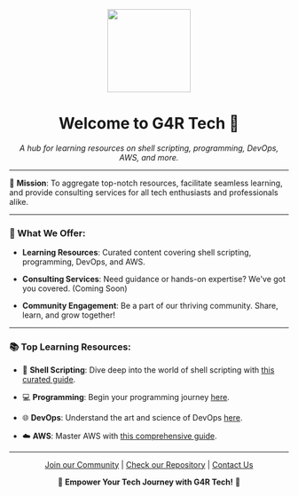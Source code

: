 <div align="center">

<img src="https://lh3.googleusercontent.com/a/ACg8ocKf2bGHEujsUPlbVZ__X_6Zs4H2riTVd95gis4OvPCPWA=s576-c-no" width="150">

# Welcome to G4R Tech 🚀

_A hub for learning resources on shell scripting, programming, DevOps, AWS, and more._

</div>

---

📌 **Mission**: To aggregate top-notch resources, facilitate seamless learning, and provide consulting services for all tech enthusiasts and professionals alike.

---

### 📘 What We Offer:

- **Learning Resources**: Curated content covering shell scripting, programming, DevOps, and AWS.
  
- **Consulting Services**: Need guidance or hands-on expertise? We've got you covered. (Coming Soon)
  
- **Community Engagement**: Be a part of our thriving community. Share, learn, and grow together!

---

### 📚 Top Learning Resources:

- 🐚 **Shell Scripting**: Dive deep into the world of shell scripting with [this curated guide](#).
  
- 💻 **Programming**: Begin your programming journey [here](#).
  
- 🌐 **DevOps**: Understand the art and science of DevOps [here](#).
  
- ☁️ **AWS**: Master AWS with [this comprehensive guide](#).

---

<div align="center">

[Join our Community](#) | [Check our Repository](#) | [Contact Us](#)

</div>

<div align="center">

🌟 **Empower Your Tech Journey with G4R Tech!** 🌟

</div>
